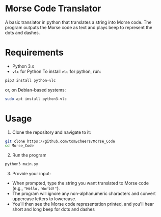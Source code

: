 # Morse Code Translator
A basic translator in python that translates a string into Morse code. The program outputs the Morse code as text and plays beep to represent the dots and dashes.

# Requirements
- Python 3.x
- `vlc` for Python
To install `vlc` for python, run:
```bash
pip3 install python-vlc
```
or, on Debian-based systems:
```bash
sudo apt install python3-vlc
```
# Usage
1. Clone the repository and navigate to it:
```bash
git clone https://github.com/tomScheers/Morse_Code
cd Morse_Code
```

2. Run the program
```bash
python3 main.py
```

3. Provide your input:
- When prompted, type the string you want translated to Morse code (e.g., `"Hello, World!"`).
- The program will ignore any non-alphanumeric characters and convert uppercase letters to lowercase.
- You'll then see the Morse code representation printed, and you'll hear short and long beep for dots and dashes

